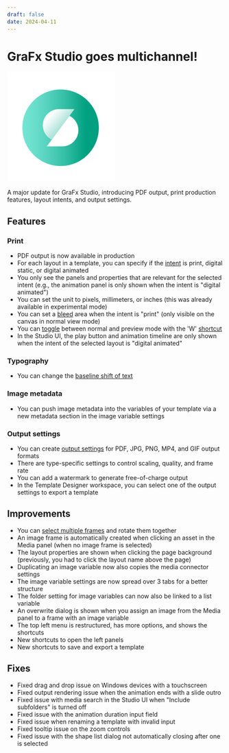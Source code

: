 ```yaml
---
draft: false
date: 2024-04-11
---
```


# GraFx Studio goes multichannel!

![rn_icon](icon-GraFx-Studio.svg)

A major update for GraFx Studio, introducing PDF output, print production features, layout intents, and output settings.

<!-- more -->

## Features

### Print

- PDF output is now available in production
- For each layout in a template, you can specify if the [intent](../../../../../GraFx-Studio/concepts/layout-intent/) is print, digital static, or digital animated
- You only see the panels and properties that are relevant for the selected intent (e.g., the animation panel is only shown when the intent is "digital animated")
- You can set the unit to pixels, millimeters, or inches (this was already available in experimental mode)
- You can set a [bleed](../../../../../GraFx-Studio/concepts/bleed/) area when the intent is "print" (only visible on the canvas in normal view mode)
- You can [toggle](../../../../../GraFx-Studio/overview/hamburger-menu/) between normal and preview mode with the 'W' [shortcut](../../../../../GraFx-Studio/concepts/shortcuts/#view)
- In the Studio UI, the play button and animation timeline are only shown when the intent of the selected layout is "digital animated"

### Typography

- You can change the [baseline shift of text](../../../../../GraFx-Studio/guides/text-frame/#typographic-properties)

### Image metadata

- You can push image metadata into the variables of your template via a new metadata section in the image variable settings

### Output settings

- You can create [output settings](../../../../../GraFx-Studio/concepts/output-settings/) for PDF, JPG, PNG, MP4, and GIF output formats
- There are type-specific settings to control scaling, quality, and frame rate
- You can add a watermark to generate free-of-charge output
- In the Template Designer workspace, you can select one of the output settings to export a template

## Improvements

- You can [select multiple frames](../../../../../GraFx-Studio/concepts/frames/#select-a-frame) and rotate them together
- An image frame is automatically created when clicking an asset in the Media panel (when no image frame is selected)
- The layout properties are shown when clicking the page background (previously, you had to click the layout name above the page)
- Duplicating an image variable now also copies the media connector settings
- The image variable settings are now spread over 3 tabs for a better structure
- The folder setting for image variables can now also be linked to a list variable
- An overwrite dialog is shown when you assign an image from the Media panel to a frame with an image variable
- The top left menu is restructured, has more options, and shows the shortcuts
- New shortcuts to open the left panels
- New shortcuts to save and export a template

## Fixes

- Fixed drag and drop issue on Windows devices with a touchscreen
- Fixed output rendering issue when the animation ends with a slide outro
- Fixed issue with media search in the Studio UI when "Include subfolders" is turned off
- Fixed issue with the animation duration input field
- Fixed issue when renaming a template with invalid input
- Fixed tooltip issue on the zoom controls
- Fixed issue with the shape list dialog not automatically closing after one is selected
